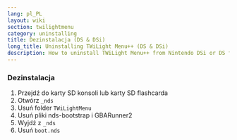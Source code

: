 ```yaml
---
lang: pl_PL
layout: wiki
section: twilightmenu
category: uninstalling
title: Dezinstalacja (DS & DSi)
long_title: Uninstalling TWiLight Menu++ (DS & DSi)
description: How to uninstall TWiLight Menu++ from Nintendo DSi or DS flashcard
---
```


### Dezinstalacja
1. Przejdź do karty SD konsoli lub karty SD flashcarda
1. Otwórz `_nds`
1. Usuń folder `TWiLightMenu`
1. Usuń pliki nds-bootstrap i GBARunner2
1. Wyjdź z `_nds`
1. Usuń `boot.nds`

